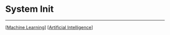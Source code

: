 # System Init

---
[[Machine Learning]]
[[Artificial Intelligence]]


[//begin]: # "Autogenerated link references for markdown compatibility"
[Machine Learning]: <Machine Learning> "Proving our ways to Predictions"
[Artificial Intelligence]: <Artificial Intelligence> "Pacman: Journey's End"
[//end]: # "Autogenerated link references"